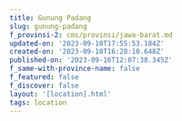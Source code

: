 ```yaml
---
title: Gunung Padang
slug: gunung-padang
f_provinsi-2: cms/provinsi/jawa-barat.md
updated-on: '2023-09-10T17:55:53.184Z'
created-on: '2023-09-10T16:28:10.648Z'
published-on: '2023-09-16T12:07:38.345Z'
f_same-with-province-name: false
f_featured: false
f_discover: false
layout: '[location].html'
tags: location
---
```



